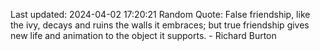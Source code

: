 Last updated: 2024-04-02 17:20:21
Random Quote: False friendship, like the ivy, decays and ruins the walls it embraces; but true friendship gives new life and animation to the object it supports. - Richard Burton